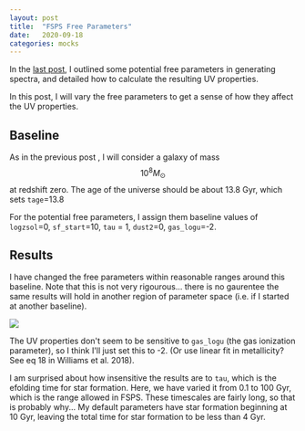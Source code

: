 ```yaml
---
layout: post
title:  "FSPS Free Parameters"
date:   2020-09-18
categories: mocks
---
```



In the <a href="https://ndrakos.github.io/blog/mocks/FSPS_UV_Properties/">last post</a>, I outlined some potential free parameters in generating spectra, and detailed how to calculate the resulting UV properties.

In this post, I will vary the free parameters to get a sense of how they affect the UV properties.



## Baseline

As in the previous post , I will consider a galaxy of mass $$10^8 M_\odot$$ at redshift zero. The age of the universe should be about 13.8 Gyr, which sets <code>tage</code>=13.8

For the potential free parameters, I assign them baseline values of <code>logzsol</code>=0, <code>sf_start</code>=10, <code>tau</code> = 1, <code>dust2</code>=0, <code>gas_logu</code>=-2.


## Results

I have changed the free parameters within reasonable ranges around this baseline. Note that this is not very rigourous... there is no gaurentee the same results will hold in another region of parameter space (i.e. if I started at another baseline).

<img src="{{ site.baseurl }}/assets/plots/20200918_SED_freeparams.png">

The UV properties don't seem to be sensitive to <code>gas_logu</code> (the gas ionization parameter), so I think I'll just set this to -2. (Or use linear fit in metallicity? See eq 18 in Williams et al. 2018).

I am surprised about how insensitive the results are to <code>tau</code>, which is the efolding time for star formation. Here, we have varied it from 0.1 to 100 Gyr, which is the range allowed in FSPS. These timescales are fairly long, so that is probably why... My default parameters have star formation beginning at 10 Gyr, leaving the total time for star formation to be less than 4 Gyr.
